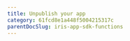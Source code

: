 ```yaml
---
title: Unpublish your app
category: 61fcd8e1a448f5004215317c
parentDocSlug: iris-app-sdk-functions
---
```



